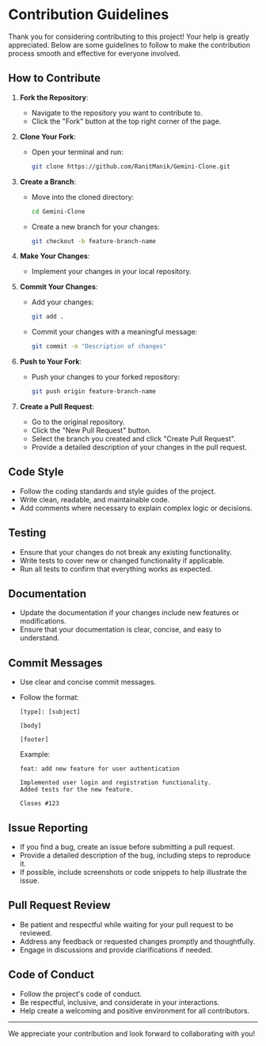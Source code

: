 # Contribution Guidelines

Thank you for considering contributing to this project! Your help is greatly appreciated. Below are some guidelines to
follow to make the contribution process smooth and effective for everyone involved.

## How to Contribute

1. **Fork the Repository**:
    - Navigate to the repository you want to contribute to.
    - Click the "Fork" button at the top right corner of the page.

2. **Clone Your Fork**:
    - Open your terminal and run:
      ```sh
      git clone https://github.com/RanitManik/Gemini-Clone.git
      ```

3. **Create a Branch**:
    - Move into the cloned directory:
      ```sh
      cd Gemini-Clone
      ```
    - Create a new branch for your changes:
      ```sh
      git checkout -b feature-branch-name
      ```

4. **Make Your Changes**:
    - Implement your changes in your local repository.

5. **Commit Your Changes**:
    - Add your changes:
      ```sh
      git add .
      ```
    - Commit your changes with a meaningful message:
      ```sh
      git commit -m "Description of changes"
      ```

6. **Push to Your Fork**:
    - Push your changes to your forked repository:
      ```sh
      git push origin feature-branch-name
      ```

7. **Create a Pull Request**:
    - Go to the original repository.
    - Click the "New Pull Request" button.
    - Select the branch you created and click "Create Pull Request".
    - Provide a detailed description of your changes in the pull request.

## Code Style

- Follow the coding standards and style guides of the project.
- Write clean, readable, and maintainable code.
- Add comments where necessary to explain complex logic or decisions.

## Testing

- Ensure that your changes do not break any existing functionality.
- Write tests to cover new or changed functionality if applicable.
- Run all tests to confirm that everything works as expected.

## Documentation

- Update the documentation if your changes include new features or modifications.
- Ensure that your documentation is clear, concise, and easy to understand.

## Commit Messages

- Use clear and concise commit messages.
- Follow the format:
  ```
  [type]: [subject]
  
  [body]
  
  [footer]
  ```

  Example:
  ```
  feat: add new feature for user authentication
  
  Implemented user login and registration functionality.
  Added tests for the new feature.
  
  Closes #123
  ```

## Issue Reporting

- If you find a bug, create an issue before submitting a pull request.
- Provide a detailed description of the bug, including steps to reproduce it.
- If possible, include screenshots or code snippets to help illustrate the issue.

## Pull Request Review

- Be patient and respectful while waiting for your pull request to be reviewed.
- Address any feedback or requested changes promptly and thoughtfully.
- Engage in discussions and provide clarifications if needed.

## Code of Conduct

- Follow the project's code of conduct.
- Be respectful, inclusive, and considerate in your interactions.
- Help create a welcoming and positive environment for all contributors.

---

We appreciate your contribution and look forward to collaborating with you!
